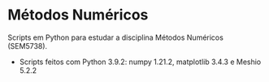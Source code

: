 # Métodos Numéricos
Scripts em Python para estudar a disciplina Métodos Numéricos (SEM5738).
- Scripts feitos com Python 3.9.2: numpy 1.21.2, matplotlib 3.4.3 e Meshio 5.2.2